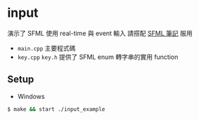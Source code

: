 # input

演示了 SFML 使用 real-time 與 event 輸入
請搭配 [SFML 筆記](https://hackmd.io/wdOM73MqQYaP5FCLe7rlyQ?view) 服用

* `main.cpp` 主要程式碼
* `key.cpp` `key.h` 提供了 SFML enum 轉字串的實用 function

## Setup

* Windows
```bash
$ make && start ./input_example
```
